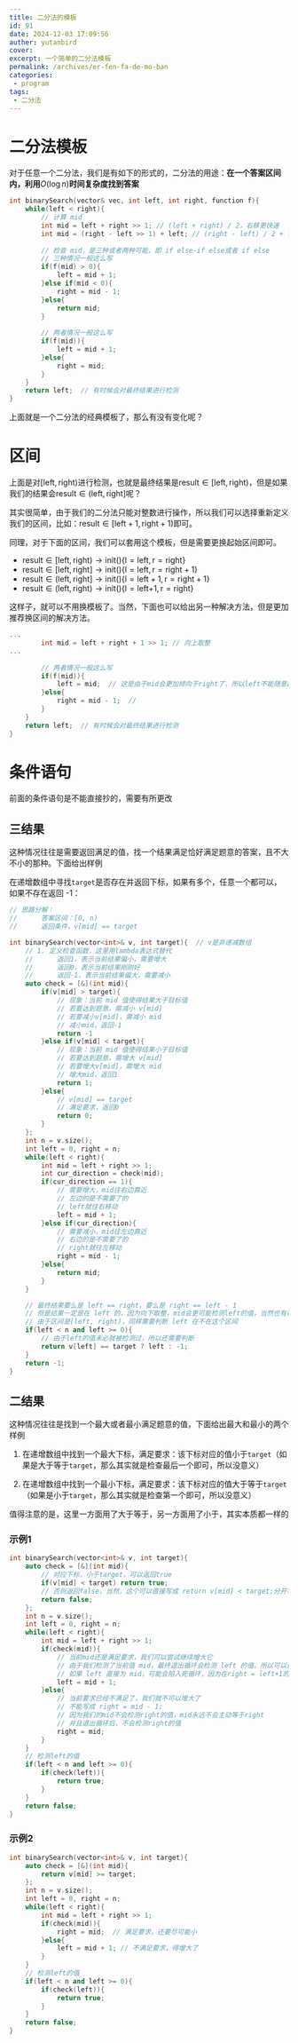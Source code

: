 ```yaml
---
title: 二分法的模板
id: 91
date: 2024-12-03 17:09:56
auther: yutanbird
cover: 
excerpt: 一个简单的二分法模板
permalink: /archives/er-fen-fa-de-mo-ban
categories:
 - program
tags: 
 - 二分法
---
```


# 二分法模板

对于任意一个二分法，我们是有如下的形式的，二分法的用途：**在一个答案区间内，利用**$O(\log n)$**时间复杂度找到答案**

```cpp
int binarySearch(vector& vec, int left, int right, function f){
	while(left < right){
        // 计算 mid
        int mid = left + right >> 1; // (left + right) / 2，右移更快速
        int mid = (right - left >> 1) + left; // (right - left) / 2 + left = (left + right) / 2，防止越界
        
        // 检查 mid，是三种或者两种可能，即 if else-if else或者 if else
        // 三种情况一般这么写
        if(f(mid) > 0){
            left = mid + 1;
        }else if(mid < 0){
            right = mid - 1;
        }else{
            return mid;
        }
        
        // 两者情况一般这么写
        if(f(mid)){
            left = mid + 1;
        }else{
            right = mid;
        }
    }
    return left;  // 有时候会对最终结果进行检测
}
```

上面就是一个二分法的经典模板了，那么有没有变化呢？

# 区间

上面是对$[\text{left}, \text{right})$进行检测，也就是最终结果是$\text{result}\in[\text{left}, \text{right})$，但是如果我们的结果会$\text{result}\in(\text{left}, \text{right}]$呢？

其实很简单，由于我们的二分法只能对整数进行操作，所以我们可以选择重新定义我们的区间，比如：$\text{result}\in[\text{left}+1, \text{right}+1)$即可。

同理，对于下面的区间，我们可以套用这个模板，但是需要更换起始区间即可。

-   $\text{result}\in[\text{left}, \text{right})\rightarrow\text{init}()\{\text{l}=\text{left},\text{r}=\text{right}\}$
-   $\text{result}\in[\text{left}, \text{right}]\rightarrow\text{init}()\{\text{l}=\text{left},\text{r}=\text{right}+1\}$
-   $\text{result}\in(\text{left}, \text{right}]\rightarrow\text{init}()\{\text{l}=\text{left}+1,\text{r}=\text{right}+1\}$
-   $\text{result}\in(\text{left}, \text{right})\rightarrow\text{init}()\{\text{l}=\text{left+1},\text{r}=\text{right}\}$

这样子，就可以不用换模板了。当然，下面也可以给出另一种解决方法，但是更加推荐换区间的解决方法。

```cpp
...
        int mid = left + right + 1 >> 1; // 向上取整
...
        
        // 两者情况一般这么写
        if(f(mid)){
            left = mid;  // 这是由于mid会更加倾向于right了，所以left不能随意超过mid，因为mid的时候一定是满足要求的，mid+1不一定满足要求
        }else{
            right = mid - 1;  // 
        }
    }
    return left;  // 有时候会对最终结果进行检测
}
```

# 条件语句

前面的条件语句是不能直接抄的，需要有所更改

## 三结果

这种情况往往是需要返回满足的值，找一个结果满足恰好满足题意的答案，且不大不小的那种。下面给出样例

在递增数组中寻找`target`是否存在并返回下标，如果有多个，任意一个都可以，如果不存在返回 -1：

```cpp
// 思路分解：
// 		答案区间：[0, n)
//		返回条件，v[mid] == target

int binarySearch(vector<int>& v, int target){  // v是非递减数组
    // 1. 定义检查函数，这里用lambda表达式替代
    // 		返回1，表示当前结果偏小，需要增大
    // 		返回0，表示当前结果刚刚好
    //		返回-1，表示当前结果偏大，需要减小
    auto check = [&](int mid){
        if(v[mid] > target){
            // 现象：当前 mid 值使得结果大于目标值
            // 若要达到题意，需减小 v[mid]
            // 若要减小v[mid]，需减小 mid
            // 减小mid，返回-1
            return -1
        }else if(v[mid] < target){
            // 现象：当前 mid 值使得结果小于目标值
            // 若要达到题意，需增大 v[mid]
            // 若要增大v[mid]，需增大 mid
            // 增大mid，返回1
            return 1;
        }else{
            // v[mid] == target
            // 满足要求，返回0
            return 0;
        }
    };
	int n = v.size();
    int left = 0, right = n;
    while(left < right){
        int mid = left + right >> 1;
		int cur_direction = check(mid);
        if(cur_direction == 1){
            // 需要增大，mid往右边靠近
            // 左边的是不需要了的
            // left就往右移动
            left = mid + 1;
        }else if(cur_direction){
			// 需要减小，mid往左边靠近
            // 右边的是不需要了的
            // right就往左移动
            right = mid - 1;
        }else{
            return mid;
        }
    }

    // 最终结果要么是 left == right，要么是 right == left - 1
	// 但是结果一定是在 left 的，因为向下取整，mid会更可能检测left的值，当然也有可能没检测
	// 由于区间是[left, right)，同样需要判断 left 在不在这个区间
	if(left < n and left >= 0){
		// 由于left的值未必就被检测过，所以还需要判断
        return v[left] == target ? left : -1;
    }
	return -1;
}
```

## 二结果

这种情况往往是找到一个最大或者最小满足题意的值，下面给出最大和最小的两个样例

1.   在递增数组中找到一个最大下标，满足要求：该下标对应的值小于`target`（如果是大于等于`target`，那么其实就是检查最后一个即可，所以没意义）

2.   在递增数组中找到一个最小下标，满足要求：该下标对应的值大于等于`target`（如果是小于`target`，那么其实就是检查第一个即可，所以没意义）

值得注意的是，这里一方面用了大于等于，另一方面用了小于，其实本质都一样的

### 示例1

```cpp
int binarySearch(vector<int>& v, int target){
	auto check = [&](int mid){
        // 对应下标，小于target，可以返回true
		if(v[mid] < target) return true;
        // 否则返回false，当然，这个可以直接写成 return v[mid] < target;分开写更加清楚一点
        return false;
    };
    int n = v.size();
    int left = 0, right = n;
    while(left < right){
        int mid = left + right >> 1;
        if(check(mid)){
            // 当前mid还是满足要求，我们可以尝试继续增大它
            // 由于我们检测了当前值 mid，最终退出循环会检测 left 的值，所以可以让 left 大于 mid
            // 如果 left 直接为 mid，可能会陷入死循环，因为在right = left+1的时候，mid会等于left
            left = mid + 1;
        }else{
            // 当前要求已经不满足了，我们就不可以增大了
            // 不能写成 right = mid - 1;
            // 因为我们的mid不会检测right的值，mid永远不会主动等于right
            // 并且退出循环后，不会检测right的值
            right = mid;
        }
    }
    // 检测left的值
    if(left < n and left >= 0){
        if(check(left)){
            return true;
        }
    }
    return false;
}
```

### 示例2

```cpp
int binarySearch(vector<int>& v, int target){
	auto check = [&](int mid){
		return v[mid] >= target;
    };
    int n = v.size();
    int left = 0, right = n;
    while(left < right){
        int mid = left + right >> 1;
        if(check(mid)){
			right = mid;  // 满足要求，还要尽可能小
        }else{
			left = mid + 1; // 不满足要求，得增大了
        }
    }
    // 检测left的值
    if(left < n and left >= 0){
        if(check(left)){
            return true;
        }
    }
    return false;
}
```



